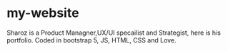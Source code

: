 # my-website
Sharoz is a Product Managner,UX/UI specailist and Strategist, here is his portfolio. Coded in bootstrap 5, JS, HTML, CSS and Love.
